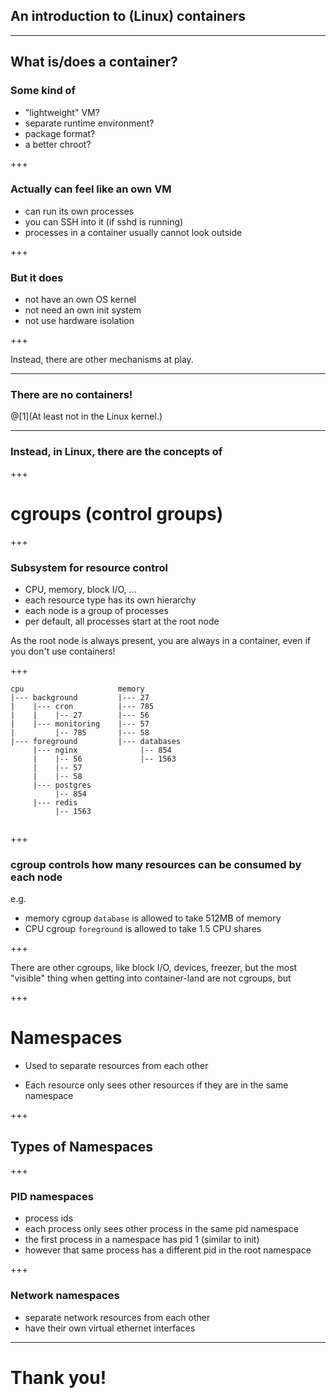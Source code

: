 ## An introduction to (Linux) containers

---

## What is/does a container?

### Some kind of 

 - "lightweight" VM?
 - separate runtime environment?
 - package format?
 - a better chroot?

+++

### Actually can feel like an own VM

 - can run its own processes
 - you can SSH into it (if sshd is running)
 - processes in a container usually cannot look outside

+++

### But it does

 - not have an own OS kernel
 - not need an own init system
 - not use hardware isolation

+++

Instead, there are other mechanisms at play.

---




### There are no containers!

@[1](At least not in the Linux kernel.)

---

### Instead, in Linux, there are the concepts of 


+++
# cgroups (control groups)

+++
### Subsystem for resource control

 - CPU, memory, block I/O, ...
 - each resource type has its own hierarchy
 - each node is a group of processes
 - per default, all processes start at the root node

As the root node is always present, you are always in a container, even if you don't use containers!

+++

```
cpu                     memory
|--- background         |--- 27
|    |--- cron          |--- 785
|    |    |-- 27        |--- 56
|    |--- monitoring    |--- 57
|         |-- 785       |--- 58
|--- foreground         |--- databases
     |--- nginx              |-- 854
     |    |-- 56             |-- 1563
     |    |-- 57
     |    |-- 58
     |--- postgres
          |-- 854
     |--- redis
          |-- 1563
  

```
+++
### cgroup controls how many resources can be consumed by each node

e.g.

 - memory cgroup `database` is allowed to take 512MB of memory
 - CPU cgroup `foreground` is allowed to take 1.5 CPU shares

+++

There are other cgroups, like block I/O, devices, freezer, but the most "visible" thing when getting into container-land are not cgroups, but

+++
# Namespaces

 - Used to separate resources from each other

 - Each resource only sees other resources if they are in the same namespace

+++

## Types of Namespaces

+++

### PID namespaces

 - process ids
 - each process only sees other process in the same pid namespace
 - the first process in a namespace has pid 1 (similar to init)
 - however that same process has a different pid in the root namespace

+++

### Network namespaces

 - separate network resources from each other
 - have their own virtual ethernet interfaces


---

# Thank you!
